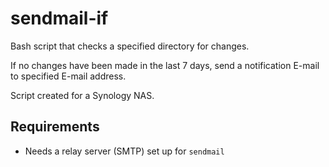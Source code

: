 # sendmail-if
Bash script that checks a specified directory for changes.

If no changes have been made in the last 7 days, send a notification E-mail to specified E-mail address.

Script created for a Synology NAS.

## Requirements
* Needs a relay server (SMTP) set up for `sendmail`
